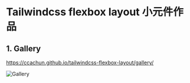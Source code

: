 # Tailwindcss flexbox layout 小元件作品

## 1. Gallery 
https://ccachun.github.io/tailwindcss-flexbox-layout/gallery/

![Gallery](https://firebasestorage.googleapis.com/v0/b/ccachun-blog.appspot.com/o/gallery.jpg?alt=media&token=6d99756d-b1d5-49b7-ba31-8231f8818610)
